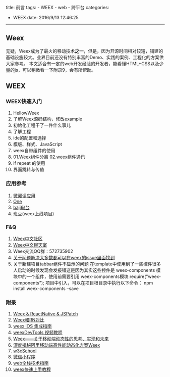 title: 前言
tags:
	- WEEX
	- web
	- 跨平台
categories:
- WEEX
date: 2016/9/13 12:46:25
---

## Weex 
无疑，Weex成为了最火的移动技术**之一**，但是，因为开源时间相对较短，铺建的基础设施较大。业界目前还没有特别丰富的Demo、实践的案例、工程化的方案供大家参考。
本文适合有一定的web开发经验的开发者，能看懂HTML+CSS以及少量的js，可以稍微看一下附录9，会有所帮助。

## WEEX    
### WEEX快速入门        
1. HellowWeex    
2. 了解Weex源码结构，修改example
3. 初始化工程干了一件什么事儿            
4. 了解工程  
5. ide的配置和选择
6. 模版、样式、JavaScript
7. weex自带组件的使用
8. 01.Weex组件分离
    02.weex组件通讯
9. if repeat 的使用
10. 界面跳转与传值
<!--more-->

### 应用参考        
1. [微阅读应用](https://github.com/vczero/weex-yy)         
2. [One](https://github.com/dodola/WeexOne)
3. [baji电台](https://github.com/charlescui/weex-baji)
4. 班豆(weex上线项目)


### F&Q     
1. [Weex中文社区](http://weex.help)    
2. [Weex中文聊天室](https://gitter.im/weexteam/cn?utm_source=share-link&utm_medium=link&utm_campaign=share-link)            
3. Weex交流QQ群：572735902
4. [关于问题解决大多数都可以在weex的issue里面找到](https://github.com/alibaba/weex/issues)
5. 关于新建项目tabbar组件不显示的问题 在template中使用到了一些控件很多人启动的时候发现会发报错这是因为其实这些控件是 weex-components 模块中的一个组件，使用前需要引用 weex-components模块
require("weex-components");
项目中引入，可以在项目根目录中执行以下命令：
npm install weex-components –save

### 附录    
1. [Weex & ReactNative & JSPatch](http://awhisper.github.io/2016/07/22/Weex-ReactNative-JSPatch/)    
2. [Weex和RN对比](https://zhuanlan.zhihu.com/p/21677103)            
3. [weex iOS 集成指南](https://open.taobao.com/doc2/detail?spm=a219a.7629140.0.0.tFddsV&&docType=1&articleId=104829)
4. [weexDevTools 视频教程](http://vodcdn.video.taobao.com/oss/taobao-ugc/5ce842e3461d4d3bbcb58e57ae4387c5/1473820504/video.mp4)
5. [Weex——关于移动端动态性的思考、实现和未来](https://segmentfault.com/a/1190000004363303)
6. [深度揭秘阿里移动端高性能动态化方案Weex](https://segmentfault.com/a/1190000005060563)
7. [w3cSchool](http://www.w3school.com.cn)
8. [微信小程序](http://www.helloxcx.com)
9. [web全栈技术指南](https://getfullstack.com)
10. [weex快速上手教程](http://mp.weixin.qq.com/s?__biz=MzA4MjA0MTc4NQ==&mid=2651573630&idx=1&sn=d536872e9aeabf3581b02e648b588a51&scene=1&srcid=0908HEvDLOd4adByh6u5ju15#rd)


